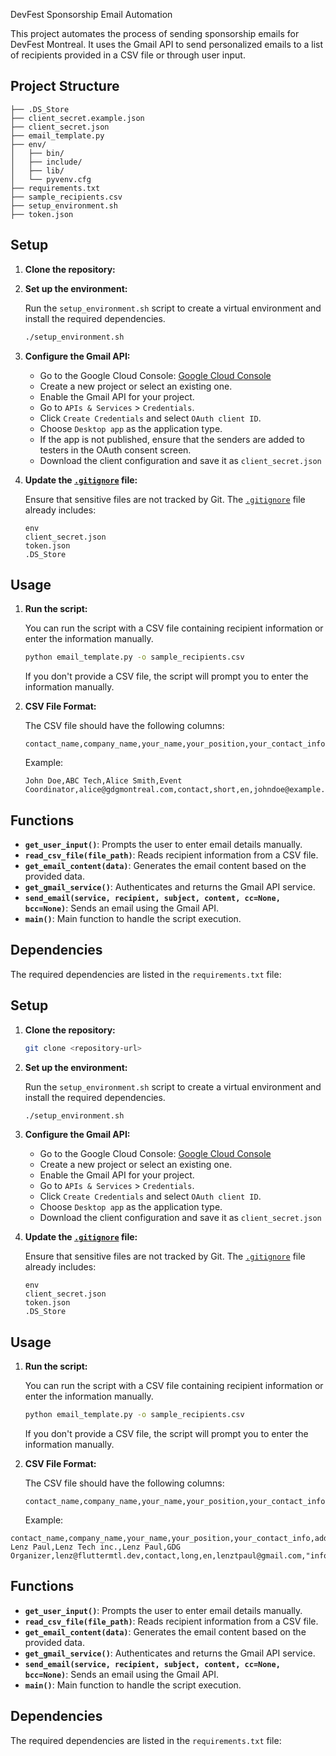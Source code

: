  DevFest Sponsorship Email Automation

This project automates the process of sending sponsorship emails for DevFest Montreal. It uses the Gmail API to send personalized emails to a list of recipients provided in a CSV file or through user input.

## Project Structure
```
├── .DS_Store
├── client_secret.example.json
├── client_secret.json
├── email_template.py
├── env/
│   ├── bin/
│   ├── include/
│   ├── lib/
│   └── pyvenv.cfg
├── requirements.txt
├── sample_recipients.csv
├── setup_environment.sh
├── token.json
```


## Setup

1. **Clone the repository:**


    <!-- 
    TODO: Add repository URL
    ```sh
    git clone <repository-url>
    ``` 
    -->

2. **Set up the environment:**

    Run the `setup_environment.sh` script to create a virtual environment and install the required dependencies.

    ```sh
    ./setup_environment.sh
    ```

3. **Configure the Gmail API:**

    - Go to the Google Cloud Console: [Google Cloud Console](https://console.cloud.google.com/)
    - Create a new project or select an existing one.
    - Enable the Gmail API for your project.
    - Go to `APIs & Services` > `Credentials`.
    - Click `Create Credentials` and select `OAuth client ID`.
    - Choose `Desktop app` as the application type.
    <!-- if the app is not published ensure that the senders are added to testers  -->
    - If the app is not published, ensure that the senders are added to testers in the OAuth consent screen.
    - Download the client configuration and save it as `client_secret.json` 

4. **Update the [`.gitignore`](command:_github.copilot.openRelativePath?%5B%7B%22scheme%22%3A%22file%22%2C%22authority%22%3A%22%22%2C%22path%22%3A%22%2FUsers%2Flenzpaul%2Fdev%2Ftemp%2Fflutter_mtl_email_template%2F.gitignore%22%2C%22query%22%3A%22%22%2C%22fragment%22%3A%22%22%7D%5D "/Users/lenzpaul/dev/temp/flutter_mtl_email_template/.gitignore") file:**

    Ensure that sensitive files are not tracked by Git. The [`.gitignore`](command:_github.copilot.openRelativePath?%5B%7B%22scheme%22%3A%22file%22%2C%22authority%22%3A%22%22%2C%22path%22%3A%22%2FUsers%2Flenzpaul%2Fdev%2Ftemp%2Fflutter_mtl_email_template%2F.gitignore%22%2C%22query%22%3A%22%22%2C%22fragment%22%3A%22%22%7D%5D "/Users/lenzpaul/dev/temp/flutter_mtl_email_template/.gitignore") file already includes:

    ```
    env
    client_secret.json
    token.json
    .DS_Store
    ```

## Usage

1. **Run the script:**

    You can run the script with a CSV file containing recipient information or enter the information manually.

    ```sh
    python email_template.py -o sample_recipients.csv
    ```

    If you don't provide a CSV file, the script will prompt you to enter the information manually.

2. **CSV File Format:**

    The CSV file should have the following columns:

    ```csv
    contact_name,company_name,your_name,your_position,your_contact_info,address_to,text_form,language,recipient_email
    ```

    Example:

    ```csv
    John Doe,ABC Tech,Alice Smith,Event Coordinator,alice@gdgmontreal.com,contact,short,en,johndoe@example.com
    ```

## Functions

- **`get_user_input()`**: Prompts the user to enter email details manually.
- **`read_csv_file(file_path)`**: Reads recipient information from a CSV file.
- **`get_email_content(data)`**: Generates the email content based on the provided data.
- **`get_gmail_service()`**: Authenticates and returns the Gmail API service.
- **`send_email(service, recipient, subject, content, cc=None, bcc=None)`**: Sends an email using the Gmail API.
- **`main()`**: Main function to handle the script execution.

## Dependencies

The required dependencies are listed in the `requirements.txt` file:

## Setup

1. **Clone the repository:**

    ```sh
    git clone <repository-url>
    ```

2. **Set up the environment:**

    Run the `setup_environment.sh` script to create a virtual environment and install the required dependencies.

    ```sh
    ./setup_environment.sh
    ```

3. **Configure the Gmail API:**

    - Go to the Google Cloud Console: [Google Cloud Console](https://console.cloud.google.com/)
    - Create a new project or select an existing one.
    - Enable the Gmail API for your project.
    - Go to `APIs & Services` > `Credentials`.
    - Click `Create Credentials` and select `OAuth client ID`.
    - Choose `Desktop app` as the application type.
    - Download the client configuration and save it as `client_secret.json`

4. **Update the [`.gitignore`](command:_github.copilot.openRelativePath?%5B%7B%22scheme%22%3A%22file%22%2C%22authority%22%3A%22%22%2C%22path%22%3A%22%2FUsers%2Flenzpaul%2Fdev%2Ftemp%2Fflutter_mtl_email_template%2F.gitignore%22%2C%22query%22%3A%22%22%2C%22fragment%22%3A%22%22%7D%5D "/Users/lenzpaul/dev/temp/flutter_mtl_email_template/.gitignore") file:**

    Ensure that sensitive files are not tracked by Git. The [`.gitignore`](command:_github.copilot.openRelativePath?%5B%7B%22scheme%22%3A%22file%22%2C%22authority%22%3A%22%22%2C%22path%22%3A%22%2FUsers%2Flenzpaul%2Fdev%2Ftemp%2Fflutter_mtl_email_template%2F.gitignore%22%2C%22query%22%3A%22%22%2C%22fragment%22%3A%22%22%7D%5D "/Users/lenzpaul/dev/temp/flutter_mtl_email_template/.gitignore") file already includes:

    ```
    env
    client_secret.json
    token.json
    .DS_Store
    ```

## Usage

1. **Run the script:**

    You can run the script with a CSV file containing recipient information or enter the information manually.

    ```sh
    python email_template.py -o sample_recipients.csv
    ```

    If you don't provide a CSV file, the script will prompt you to enter the information manually.

2. **CSV File Format:**

    The CSV file should have the following columns:

    ```csv
    contact_name,company_name,your_name,your_position,your_contact_info,address_to,text_form,language,recipient_email
    ```

    Example:

  ```csv
  contact_name,company_name,your_name,your_position,your_contact_info,address_to,text_form,language,recipient_email,cc_email,bcc_email
  Lenz Paul,Lenz Tech inc.,Lenz Paul,GDG Organizer,lenz@fluttermtl.dev,contact,long,en,lenztpaul@gmail.com,"info@lenzpaul.dev,devfest2024@gdgmontreal.com",,
  ```

## Functions

- **`get_user_input()`**: Prompts the user to enter email details manually.
- **`read_csv_file(file_path)`**: Reads recipient information from a CSV file.
- **`get_email_content(data)`**: Generates the email content based on the provided data.
- **`get_gmail_service()`**: Authenticates and returns the Gmail API service.
- **`send_email(service, recipient, subject, content, cc=None, bcc=None)`**: Sends an email using the Gmail API.
- **`main()`**: Main function to handle the script execution.

## Dependencies

The required dependencies are listed in the `requirements.txt` file:

